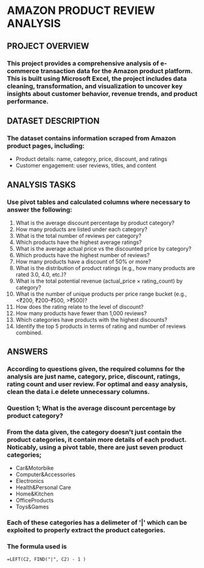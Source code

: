 # **AMAZON PRODUCT REVIEW ANALYSIS**

## PROJECT OVERVIEW
### This project provides a comprehensive analysis of e-commerce transaction data for the Amazon product platform. This is built using Microsoft Excel, the project includes data cleaning, transformation, and visualization to uncover key insights about customer behavior, revenue trends, and product performance.

## DATASET DESCRIPTION 
### The dataset contains information scraped from Amazon product pages, including:
- Product details: name, category, price, discount, and ratings 
- Customer engagement: user reviews, titles, and content 

 ## ANALYSIS TASKS
### Use pivot tables and calculated columns where necessary to answer the following: 
1. What is the average discount percentage by product category? 
2. How many products are listed under each category? 
3. What is the total number of reviews per category?  
4. Which products have the highest average ratings? 
5. What is the average actual price vs the discounted price by category? 
6. Which products have the highest number of reviews? 
7. How many products have a discount of 50% or more? 
8. What is the distribution of product ratings (e.g., how many products are rated 3.0, 
4.0, etc.)? 
9. What is the total potential revenue (actual_price × rating_count) by category? 
10. What is the number of unique products per price range bucket (e.g., <₹200, 
₹200–₹500, >₹500)? 
11. How does the rating relate to the level of discount? 
12. How many products have fewer than 1,000 reviews? 
13. Which categories have products with the highest discounts? 
14. Identify the top 5 products in terms of rating and number of reviews combined.
    
 ## ANSWERS
 ### According to questions given, the required columns for the analysis are just name, category, price, discount, ratings, rating count and user review. For optimal and easy analysis, clean the data i.e delete unnecessary columns.  
 ### Question 1; What is the average discount percentage by product category?
 ### From the data given, the category doesn't just contain the product categories, it contain more details of each product. Noticably, using a pivot table, there are just seven product categories; 
 - Car&Motorbike
 - Computer&Accessories
 - Electronics
 - Health&Personal Care
 - Home&Kitchen
 - OfficeProducts
 - Toys&Games
### Each of these categories has a delimeter of '|' which can be exploited to properly extract the product categories.
### The formula used is
    =LEFT(C2, FIND("|", C2) - 1 )
